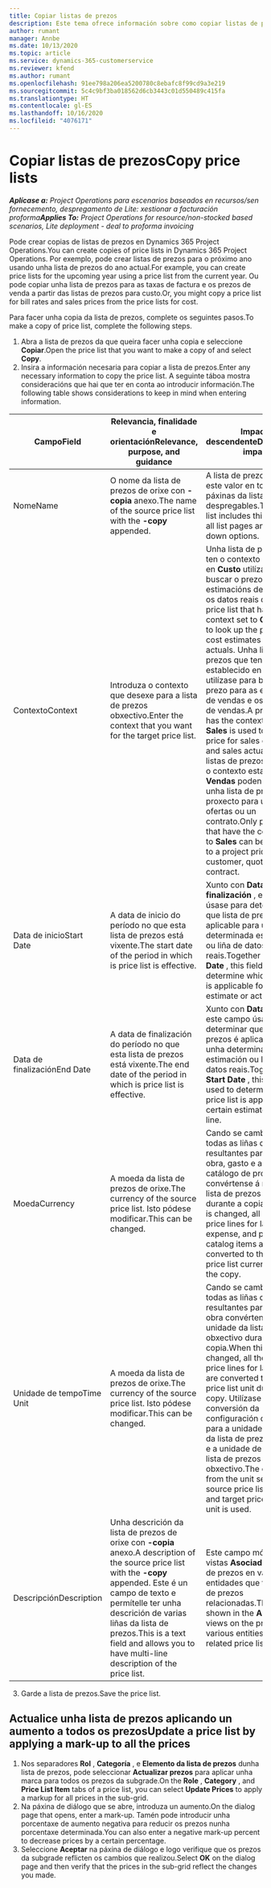 ```yaml
---
title: Copiar listas de prezos
description: Este tema ofrece información sobre como copiar listas de prezos en Project Operations.
author: rumant
manager: Annbe
ms.date: 10/13/2020
ms.topic: article
ms.service: dynamics-365-customerservice
ms.reviewer: kfend
ms.author: rumant
ms.openlocfilehash: 91ee798a206ea5200780c8ebafc8f99cd9a3e219
ms.sourcegitcommit: 5c4c9bf3ba018562d6cb3443c01d550489c415fa
ms.translationtype: HT
ms.contentlocale: gl-ES
ms.lasthandoff: 10/16/2020
ms.locfileid: "4076171"
---
```

# <a name="copy-price-lists"></a><span data-ttu-id="b3cdd-103">Copiar listas de prezos</span><span class="sxs-lookup"><span data-stu-id="b3cdd-103">Copy price lists</span></span>

<span data-ttu-id="b3cdd-104">_**Aplícase a:** Project Operations para escenarios baseados en recursos/sen fornecemento, despregamento de Lite: xestionar a facturación proforma_</span><span class="sxs-lookup"><span data-stu-id="b3cdd-104">_**Applies To:** Project Operations for resource/non-stocked based scenarios, Lite deployment - deal to proforma invoicing_</span></span>

<span data-ttu-id="b3cdd-105">Pode crear copias de listas de prezos en Dynamics 365 Project Operations.</span><span class="sxs-lookup"><span data-stu-id="b3cdd-105">You can create copies of price lists in Dynamics 365 Project Operations.</span></span> <span data-ttu-id="b3cdd-106">Por exemplo, pode crear listas de prezos para o próximo ano usando unha lista de prezos do ano actual.</span><span class="sxs-lookup"><span data-stu-id="b3cdd-106">For example, you can create price lists for the upcoming year using a price list from the current year.</span></span>  <span data-ttu-id="b3cdd-107">Ou pode copiar unha lista de prezos para as taxas de factura e os prezos de venda a partir das listas de prezos para custo.</span><span class="sxs-lookup"><span data-stu-id="b3cdd-107">Or, you might copy a price list for bill rates and sales prices from the price lists for cost.</span></span> 

<span data-ttu-id="b3cdd-108">Para facer unha copia da lista de prezos, complete os seguintes pasos.</span><span class="sxs-lookup"><span data-stu-id="b3cdd-108">To make a copy of price list, complete the following steps.</span></span>

1. <span data-ttu-id="b3cdd-109">Abra a lista de prezos da que queira facer unha copia e seleccione **Copiar**.</span><span class="sxs-lookup"><span data-stu-id="b3cdd-109">Open the price list that you want to make a copy of and select **Copy**.</span></span>
2. <span data-ttu-id="b3cdd-110">Insira a información necesaria para copiar a lista de prezos.</span><span class="sxs-lookup"><span data-stu-id="b3cdd-110">Enter any necessary information to copy the price list.</span></span> <span data-ttu-id="b3cdd-111">A seguinte táboa mostra consideracións que hai que ter en conta ao introducir información.</span><span class="sxs-lookup"><span data-stu-id="b3cdd-111">The following table shows considerations to keep in mind when entering information.</span></span>

| <span data-ttu-id="b3cdd-112">Campo</span><span class="sxs-lookup"><span data-stu-id="b3cdd-112">Field</span></span> | <span data-ttu-id="b3cdd-113">Relevancia, finalidade e orientación</span><span class="sxs-lookup"><span data-stu-id="b3cdd-113">Relevance, purpose, and guidance</span></span> | <span data-ttu-id="b3cdd-114">Impacto descendente</span><span class="sxs-lookup"><span data-stu-id="b3cdd-114">Downstream impact</span></span> |
| --- | --- | --- |
| <span data-ttu-id="b3cdd-115">Nome</span><span class="sxs-lookup"><span data-stu-id="b3cdd-115">Name</span></span> | <span data-ttu-id="b3cdd-116">O nome da lista de prezos de orixe con **-copia** anexo.</span><span class="sxs-lookup"><span data-stu-id="b3cdd-116">The name of the source price list with the **-copy** appended.</span></span> | <span data-ttu-id="b3cdd-117">A lista de prezos inclúe este valor en todas as páxinas da lista e opcións despregables.</span><span class="sxs-lookup"><span data-stu-id="b3cdd-117">The price list includes this value on all list pages and drop-down options.</span></span> |
| <span data-ttu-id="b3cdd-118">Contexto</span><span class="sxs-lookup"><span data-stu-id="b3cdd-118">Context</span></span> | <span data-ttu-id="b3cdd-119">Introduza o contexto que desexe para a lista de prezos obxectivo.</span><span class="sxs-lookup"><span data-stu-id="b3cdd-119">Enter the context that you want for the target price list.</span></span> | <span data-ttu-id="b3cdd-120">Unha lista de prezos que ten o contexto establecido en **Custo** utilízase para buscar o prezo para as estimacións de custos e os datos reais de custo.</span><span class="sxs-lookup"><span data-stu-id="b3cdd-120">A price list that has the context set to **Cost** is used to look up the price for cost estimates and cost actuals.</span></span> <span data-ttu-id="b3cdd-121">Unha lista de prezos que ten o contexto establecido en **Vendas** utilízase para buscar o prezo para as estimacións de vendas e os datos reais de vendas.</span><span class="sxs-lookup"><span data-stu-id="b3cdd-121">A price list that has the context set to **Sales** is used to look up price for sales estimates and sales actuals.</span></span> <span data-ttu-id="b3cdd-122">Só as listas de prezos que teñen o contexto establecido en **Vendas** poden anexarse a unha lista de prezos do proxecto para un cliente, ofertas ou un contrato.</span><span class="sxs-lookup"><span data-stu-id="b3cdd-122">Only price lists that have the context set to **Sales** can be attached to a project price list for a customer, quotes, or contract.</span></span> |
| <span data-ttu-id="b3cdd-123">Data de inicio</span><span class="sxs-lookup"><span data-stu-id="b3cdd-123">Start Date</span></span> | <span data-ttu-id="b3cdd-124">A data de inicio do período no que esta lista de prezos está vixente.</span><span class="sxs-lookup"><span data-stu-id="b3cdd-124">The start date of the period in which is price list is effective.</span></span> | <span data-ttu-id="b3cdd-125">Xunto con **Data de finalización** , este campo úsase para determinar que lista de prezos é aplicable para unha determinada estimación ou liña de datos reais.</span><span class="sxs-lookup"><span data-stu-id="b3cdd-125">Together with **End Date** , this field is used to determine which price list is applicable for a certain estimate or actual line.</span></span> |
| <span data-ttu-id="b3cdd-126">Data de finalización</span><span class="sxs-lookup"><span data-stu-id="b3cdd-126">End Date</span></span> | <span data-ttu-id="b3cdd-127">A data de finalización do período no que esta lista de prezos está vixente.</span><span class="sxs-lookup"><span data-stu-id="b3cdd-127">The end date of the period in which is price list is effective.</span></span> | <span data-ttu-id="b3cdd-128">Xunto con **Data de inicio** , este campo úsase para determinar que lista de prezos é aplicable para unha determinada estimación ou liña de datos reais.</span><span class="sxs-lookup"><span data-stu-id="b3cdd-128">Together with **Start Date** , this field is used to determine which price list is applicable for a certain estimate or actual line.</span></span> |
| <span data-ttu-id="b3cdd-129">Moeda</span><span class="sxs-lookup"><span data-stu-id="b3cdd-129">Currency</span></span> | <span data-ttu-id="b3cdd-130">A moeda da lista de prezos de orixe.</span><span class="sxs-lookup"><span data-stu-id="b3cdd-130">The currency of the source price list.</span></span> <span data-ttu-id="b3cdd-131">Isto pódese modificar.</span><span class="sxs-lookup"><span data-stu-id="b3cdd-131">This can be changed.</span></span> | <span data-ttu-id="b3cdd-132">Cando se cambia isto, todas as liñas de prezos resultantes para man de obra, gasto e artigos do catálogo de produtos convértense á moeda da lista de prezos obxectivo durante a copia.</span><span class="sxs-lookup"><span data-stu-id="b3cdd-132">When this is changed, all resulting price lines for labor, expense, and product catalog items are converted to the target price list currency during the copy.</span></span> |
| <span data-ttu-id="b3cdd-133">Unidade de tempo</span><span class="sxs-lookup"><span data-stu-id="b3cdd-133">Time Unit</span></span> | <span data-ttu-id="b3cdd-134">A moeda da lista de prezos de orixe.</span><span class="sxs-lookup"><span data-stu-id="b3cdd-134">The currency of the source price list.</span></span> <span data-ttu-id="b3cdd-135">Isto pódese modificar.</span><span class="sxs-lookup"><span data-stu-id="b3cdd-135">This can be changed.</span></span> | <span data-ttu-id="b3cdd-136">Cando se cambia isto, todas as liñas de prezos resultantes para man de obra convértense á unidade da lista de prezos obxectivo durante a copia.</span><span class="sxs-lookup"><span data-stu-id="b3cdd-136">When this is changed, all the resulting price lines for labor items are converted to the target price list unit during the copy.</span></span> <span data-ttu-id="b3cdd-137">Utilízase a conversión da configuración da unidade para a unidade de tempo da lista de prezos de orixe e a unidade de tempo da lista de prezos obxectivo.</span><span class="sxs-lookup"><span data-stu-id="b3cdd-137">The conversion from the unit setup for the source price list time unit and target price list time unit is used.</span></span> |
| <span data-ttu-id="b3cdd-138">Descripción</span><span class="sxs-lookup"><span data-stu-id="b3cdd-138">Description</span></span> | <span data-ttu-id="b3cdd-139">Unha descrición da lista de prezos de orixe con **-copia** anexo.</span><span class="sxs-lookup"><span data-stu-id="b3cdd-139">A description of the source price list with the **-copy** appended.</span></span> <span data-ttu-id="b3cdd-140">Este é un campo de texto e permítelle ter unha descrición de varias liñas da lista de prezos.</span><span class="sxs-lookup"><span data-stu-id="b3cdd-140">This is a text field and allows you to have multi-line description of the price list.</span></span> | <span data-ttu-id="b3cdd-141">Este campo móstrase nas vistas **Asociado** na lista de prezos en varias entidades que teñen listas de prezos relacionadas.</span><span class="sxs-lookup"><span data-stu-id="b3cdd-141">This field is shown in the **Associated** views on the price list in various entities that have related price lists.</span></span> |

3. <span data-ttu-id="b3cdd-142">Garde a lista de prezos.</span><span class="sxs-lookup"><span data-stu-id="b3cdd-142">Save the price list.</span></span> 

## <a name="update-a-price-list-by-applying-a-mark-up-to-all-the-prices"></a><span data-ttu-id="b3cdd-143">Actualice unha lista de prezos aplicando un aumento a todos os prezos</span><span class="sxs-lookup"><span data-stu-id="b3cdd-143">Update a price list by applying a mark-up to all the prices</span></span>

1. <span data-ttu-id="b3cdd-144">Nos separadores **Rol** , **Categoría** , e **Elemento da lista de prezos** dunha lista de prezos, pode seleccionar **Actualizar prezos** para aplicar unha marca para todos os prezos da subgrade.</span><span class="sxs-lookup"><span data-stu-id="b3cdd-144">On the **Role** , **Category** , and **Price List Item** tabs of a price list, you can select **Update Prices** to apply a markup for all prices in the sub-grid.</span></span> 
2. <span data-ttu-id="b3cdd-145">Na páxina de diálogo que se abre, introduza un aumento.</span><span class="sxs-lookup"><span data-stu-id="b3cdd-145">On the dialog page that opens, enter a mark-up.</span></span> <span data-ttu-id="b3cdd-146">Tamén pode introducir unha porcentaxe de aumento negativa para reducir os prezos nunha porcentaxe determinada.</span><span class="sxs-lookup"><span data-stu-id="b3cdd-146">You can also enter a negative mark-up percent to decrease prices by a certain percentage.</span></span> 
3. <span data-ttu-id="b3cdd-147">Seleccione **Aceptar** na páxina de diálogo e logo verifique que os prezos da subgrade reflicten os cambios que realizou.</span><span class="sxs-lookup"><span data-stu-id="b3cdd-147">Select **OK** on the dialog page and then verify that the prices in the sub-grid reflect the changes you made.</span></span>
